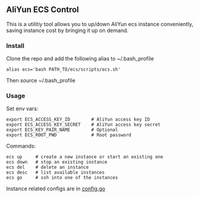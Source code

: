 ## AliYun ECS Control

This is a utilitiy tool allows you to up/down AliYun ecs instance conveniently, saving instance cost by bringing it up on demand. 

### Install

Clone the repo and add the following alias to ~/.bash_profile
```
alias ecs='bash PATH_TO/ecs/scripts/ecs.sh'
```
Then source ~/.bash_profile

### Usage

Set env vars:
```
export ECS_ACCESS_KEY_ID        # AliYun access key ID
export ECS_ACCESS_KEY_SECRET    # AliYun access key secret
export ECS_KEY_PAIR_NAME        # Optional
export ECS_ROOT_PWD             # Root password
```

Commands:
```
ecs up     # create a new instance or start an existing one
ecs down   # stop an existing instance
ecs del    # delete an instance
ecs desc   # list available instances
ecs go     # ssh into one of the instances
```

Instance related configs are in [config.go](https://github.com/iamjinlei/ecs/blob/master/config.go)
